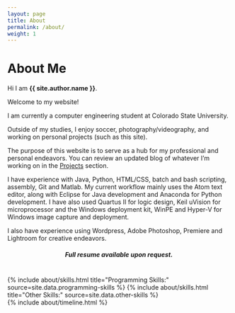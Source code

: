 ```yaml
---
layout: page
title: About
permalink: /about/
weight: 1
---
```


# **About Me**

Hi I am **{{ site.author.name }}**.<br>

<p>Welcome to my website!</p>

<p>I am currently a computer engineering student at Colorado State University.</p>

<p>Outside of my studies, I enjoy soccer, photography/videography, and working on personal projects (such as this site).</p>

<p>The purpose of this website is to serve as a hub for my professional and personal endeavors. You can review an updated blog of whatever I’m working on in the <a href="http://localhost:4000/projects/">Projects</a> section.</p>

<p>I have experience with Java, Python, HTML/CSS, batch and bash scripting, assembly, Git and Matlab. My current workflow mainly uses the Atom text editor, along with Eclipse for Java development and Anaconda for Python development. I have also used Quartus II for logic design, Keil uVision for microprocessor and the Windows deployment kit, WinPE and Hyper-V for Windows image capture and deployment.</p>

<p>I also have experience using Wordpress, Adobe Photoshop, Premiere and Lightroom for creative endeavors.</p>

<h5><strong><center>Full resume available upon request.</center></strong></h5>
<br>


<div class="row">
{% include about/skills.html title="Programming Skills:" source=site.data.programming-skills %}
{% include about/skills.html title="Other Skills:" source=site.data.other-skills %}
</div>

<div class="row">
{% include about/timeline.html %}
</div>
